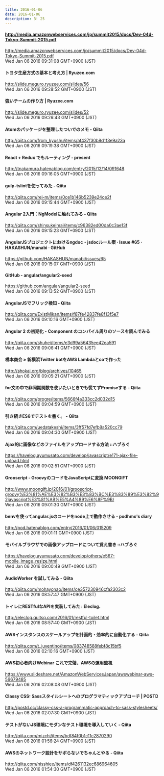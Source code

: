 ```yaml
---
title: 2016-01-06
date: 2016-01-06
description: B! 25
---
```


#### http://media.amazonwebservices.com/jp/summit2015/docs/Dev-04d-Tokyo-Summit-2015.pdf
http://media.amazonwebservices.com/jp/summit2015/docs/Dev-04d-Tokyo-Summit-2015.pdf<br>
Wed Jan 06 2016 09:31:08 GMT+0900 (JST)<br>


#### トヨタ生産方式の基本と考え方 | Ryuzee.com
http://slide.meguro.ryuzee.com/slides/56<br>
Wed Jan 06 2016 09:28:52 GMT+0900 (JST)<br>


#### 強いチームの作り方 | Ryuzee.com
http://slide.meguro.ryuzee.com/slides/52<br>
Wed Jan 06 2016 09:26:43 GMT+0900 (JST)<br>


#### Atomのパッケージを整理したついでのメモ - Qiita
http://qiita.com/from_kyushu/items/af437f30b8d1f3e9a23a<br>
Wed Jan 06 2016 09:19:38 GMT+0900 (JST)<br>


#### React + Redux でもルーティング - present
http://tnakamura.hatenablog.com/entry/2015/12/14/091648<br>
Wed Jan 06 2016 09:16:05 GMT+0900 (JST)<br>


#### gulp-tslintを使ってみた - Qiita
http://qiita.com/rei-m/items/0ce1b146b5239e24ce2f<br>
Wed Jan 06 2016 09:15:44 GMT+0900 (JST)<br>


#### Angular 2入門：NgModelに触れてみる - Qiita
http://qiita.com/shinsukeimai/items/c96382ed00da0c3ae13f<br>
Wed Jan 06 2016 09:15:23 GMT+0900 (JST)<br>


#### AngularJSプロジェクトにおけるngdoc・jsdocルール案 · Issue #65 · HAKASHUN/manabi · GitHub
https://github.com/HAKASHUN/manabi/issues/65<br>
Wed Jan 06 2016 09:15:07 GMT+0900 (JST)<br>


#### GitHub - angular/angular2-seed
https://github.com/angular/angular2-seed<br>
Wed Jan 06 2016 09:13:52 GMT+0900 (JST)<br>


#### AngularJSでフリック検知 - Qiita
http://qiita.com/ExistMikan/items/f87fe42837fe8f13f5e7<br>
Wed Jan 06 2016 09:10:16 GMT+0900 (JST)<br>


#### Angular 2 の初期化・Component のコンパイル周りのソースを読んでみる
http://qiita.com/shuhei/items/e3d99a56435ee42ea591<br>
Wed Jan 06 2016 09:06:41 GMT+0900 (JST)<br>


#### 橋本商会 » 新横浜Twitter botをAWS Lambdaとcoで作った
http://shokai.org/blog/archives/10465<br>
Wed Jan 06 2016 09:05:21 GMT+0900 (JST)<br>


#### for文の中で非同期関数を使いたいときでも慌てずPromiseする - Qiita
http://qiita.com/progre/items/5666f4a333cc2d032d15<br>
Wed Jan 06 2016 09:04:59 GMT+0900 (JST)<br>


#### 引き続きES6でテストを書く。 - Qiita
http://qiita.com/uedatakeshi/items/3ff57fd7efb8a520cc79<br>
Wed Jan 06 2016 09:04:30 GMT+0900 (JST)<br>


#### Ajax的に画像などのファイルをアップロードする方法 ::ハブろぐ
https://havelog.ayumusato.com/develop/javascript/e171-ajax-file-upload.html<br>
Wed Jan 06 2016 09:02:51 GMT+0900 (JST)<br>


#### Grooscript - GroovyのコードをJavaScriptに変換 MOONGIFT
http://www.moongift.jp/2016/01/grooscript-groovy%E3%81%AE%E3%82%B3%E3%83%BC%E3%83%89%E3%82%92javascript%E3%81%AB%E5%A4%89%E6%8F%9B/<br>
Wed Jan 06 2016 09:01:30 GMT+0900 (JST)<br>


####  benvを使ってangular.jsのコードをnode上で動作させる - podhmo's diary
http://pod.hatenablog.com/entry/2016/01/06/015209<br>
Wed Jan 06 2016 09:01:11 GMT+0900 (JST)<br>


#### モバイルブラウザでの画像アップロードについて覚え書き ::ハブろぐ
https://havelog.ayumusato.com/develop/others/e567-mobile_image_resize.html<br>
Wed Jan 06 2016 09:00:49 GMT+0900 (JST)<br>


#### AudioWorker を試してみる - Qiita
http://qiita.com/mohayonao/items/ce357230946cfa2303c2<br>
Wed Jan 06 2016 08:57:47 GMT+0900 (JST)<br>


#### トイレにRESTfulなAPIを実装してみた : Eleclog.
http://eleclog.quitsq.com/2016/01/restful-toilet.html<br>
Wed Jan 06 2016 08:57:40 GMT+0900 (JST)<br>


#### AWSインスタンスのスケールアップを計画的・効率的に自動化する - Qiita
http://qiita.com/t_juventino/items/083748588febf8c15bf5<br>
Wed Jan 06 2016 02:10:16 GMT+0900 (JST)<br>


#### AWS初心者向けWebinar これで完璧、AWSの運用監視
https://www.slideshare.net/AmazonWebServicesJapan/awswebinar-aws-56679485<br>
Wed Jan 06 2016 02:08:08 GMT+0900 (JST)<br>


#### Classy CSS: Sassスタイルシートへのプログラマティックアプローチ | POSTD
http://postd.cc/classy-css-a-programmatic-approach-to-sass-stylesheets/<br>
Wed Jan 06 2016 02:07:30 GMT+0900 (JST)<br>


#### テストがないJS環境にモダンなテスト環境を導入していく - Qiita
http://qiita.com/mizchi/items/bdf84f0b1c11c2870290<br>
Wed Jan 06 2016 01:56:24 GMT+0900 (JST)<br>


#### AWSのネットワーク設計をサボらないでちゃんとやる - Qiita
http://qiita.com/nisshiee/items/df4261132ec686964605<br>
Wed Jan 06 2016 01:54:30 GMT+0900 (JST)<br>


